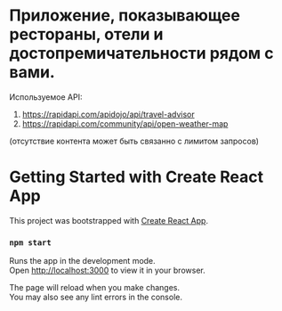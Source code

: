 # Приложение, показывающее рестораны, отели и достопремичательности рядом с вами.

Используемое API:
1) https://rapidapi.com/apidojo/api/travel-advisor
2) https://rapidapi.com/community/api/open-weather-map

(отсутствие контента может быть связанно с лимитом запросов)


# Getting Started with Create React App

This project was bootstrapped with [Create React App](https://github.com/facebook/create-react-app).

### `npm start`

Runs the app in the development mode.\
Open [http://localhost:3000](http://localhost:3000) to view it in your browser.

The page will reload when you make changes.\
You may also see any lint errors in the console.

